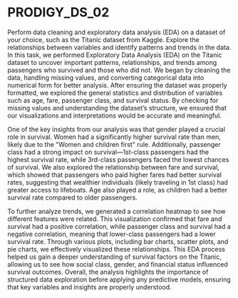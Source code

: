 # PRODIGY_DS_02
Perform data cleaning and exploratory data analysis (EDA) on a dataset of your choice, such as the Titanic dataset from Kaggle. Explore the relationships between variables and identify patterns and trends in the data.
In this task, we performed Exploratory Data Analysis (EDA) on the Titanic dataset to uncover important patterns, relationships, and trends among passengers who survived and those who did not. We began by cleaning the data, handling missing values, and converting categorical data into numerical form for better analysis. After ensuring the dataset was properly formatted, we explored the general statistics and distribution of variables such as age, fare, passenger class, and survival status. By checking for missing values and understanding the dataset’s structure, we ensured that our visualizations and interpretations would be accurate and meaningful.

One of the key insights from our analysis was that gender played a crucial role in survival. Women had a significantly higher survival rate than men, likely due to the "Women and children first" rule. Additionally, passenger class had a strong impact on survival—1st-class passengers had the highest survival rate, while 3rd-class passengers faced the lowest chances of survival. We also explored the relationship between fare and survival, which showed that passengers who paid higher fares had better survival rates, suggesting that wealthier individuals (likely traveling in 1st class) had greater access to lifeboats. Age also played a role, as children had a better survival rate compared to older passengers.

To further analyze trends, we generated a correlation heatmap to see how different features were related. This visualization confirmed that fare and survival had a positive correlation, while passenger class and survival had a negative correlation, meaning that lower-class passengers had a lower survival rate. Through various plots, including bar charts, scatter plots, and pie charts, we effectively visualized these relationships. This EDA process helped us gain a deeper understanding of survival factors on the Titanic, allowing us to see how social class, gender, and financial status influenced survival outcomes. Overall, the analysis highlights the importance of structured data exploration before applying any predictive models, ensuring that key variables and insights are properly understood. 
